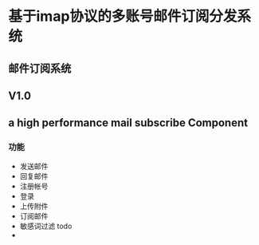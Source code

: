 # 基于imap协议的多账号邮件订阅分发系统
## 邮件订阅系统
## V1.0

## a high performance  mail subscribe Component
### 功能

- 发送邮件
- 回复邮件
- 注册帐号
- 登录
- 上传附件
- 订阅邮件
- 敏感词过滤 todo
- 
